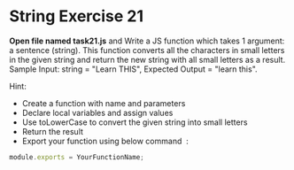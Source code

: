 # String Exercise 21

**Open file named task21.js** and Write a JS function which takes 1 argument: a sentence (string). This function converts all the characters in small letters in the given string and return the new string with all small letters as a result. Sample Input: string = "Learn THIS", Expected Output = "learn this".

Hint:

- Create a function with name and parameters
- Declare local variables and assign values
- Use toLowerCase to convert the given string into small letters
- Return the result
- Export your function using below command  :

```js
module.exports = YourFunctionName;
```